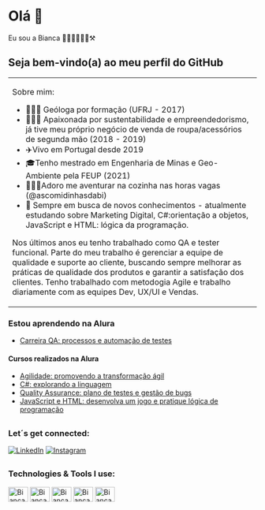 # Olá  👋 

Eu sou a Bianca 👩🏻‍🔬👩🏻‍💻⚒️ 

## Seja bem-vindo(a) ao meu perfil do GitHub

<p align="right">
<table width="100%">
<tr><td valign="top" width="50%">
  
Sobre mim:
- 👩🏻‍🎓 Geóloga por formação (UFRJ - 2017)
- 👩🏻‍💼 Apaixonada por sustentabilidade e empreendedorismo, já tive meu próprio negócio de venda de roupa/acessórios de segunda mão (2018 - 2019)
- ✈️Vivo em Portugal desde 2019
- 🎓Tenho mestrado em Engenharia de Minas e Geo-Ambiente pela FEUP (2021)
- 👩🏻‍🍳Adoro me aventurar na cozinha nas horas vagas (@ascomidinhasdabi)
- 📘 Sempre em busca de novos conhecimentos - atualmente estudando sobre Marketing Digital, C#:orientação a objetos, JavaScript e HTML: lógica da programação.


Nos últimos anos eu tenho trabalhado como QA e tester funcional. Parte do meu trabalho é gerenciar a equipe de qualidade e suporte ao cliente, buscando sempre melhorar as práticas de qualidade dos produtos e garantir a satisfação dos clientes. Tenho trabalhado com metodogia Agile e trabalho diariamente com as equipes Dev, UX/UI e Vendas. 

</td></tr>
</table>
</p>

### Estou aprendendo na Alura 

- [Carreira QA: processos e automação de testes](https://cursos.alura.com.br/formacao-carreira-tester-qa)
  
#### Cursos realizados na Alura 
- [Agilidade: promovendo a transformação ágil](https://cursos.alura.com.br/course/fundamentos-agilidade)
- [C#: explorando a linguagem](https://cursos.alura.com.br/course/fundamentos-agilidade](https://cursos.alura.com.br/course/csharp-iniciando-linguagem)https://cursos.alura.com.br/course/csharp-iniciando-linguagem)
- [Quality Assurance: plano de testes e gestão de bugs](https://cursos.alura.com.br/course/fundamentos-agilidade](https://cursos.alura.com.br/course/quality-assurance-plano-testes-gestao-bugs)https://cursos.alura.com.br/course/quality-assurance-plano-testes-gestao-bugs)
- [JavaScript e HTML: desenvolva um jogo e pratique lógica de programação](https://cursos.alura.com.br/course/fundamentos-agilidade](https://cursos.alura.com.br/course/logica-programacao-javascript-html)https://cursos.alura.com.br/course/logica-programacao-javascript-html)


##
### Let´s get connected:

[![LinkedIn](https://img.shields.io/badge/LinkedIn-0077B5?style=for-the-badge&logo=linkedin&logoColor=white)](https://www.linkedin.com/in/biancasaraiva/)
[![Instagram](https://img.shields.io/badge/Instagram-E4405F?style=for-the-badge&logo=instagram&logoColor=white)](https://www.instagram.com/ascomidinhasdabi/)
 
## 

### Technologies & Tools I use:

<div>
<img align="center" alt="Bianca-Azure" height="30" width="40" src="https://cdn.jsdelivr.net/gh/devicons/devicon/icons/azure/azure-original.svg" />    
<img align="center" alt="Bianca-VS" height="30" width="40" src="https://cdn.jsdelivr.net/gh/devicons/devicon/icons/visualstudio/visualstudio-plain.svg" />
<img align="center" alt="Bianca-VS" height="30" width="40" src="https://cdn.jsdelivr.net/gh/devicons/devicon/icons/vscode/vscode-original.svg" />
<img align="center" alt="Bianca-Trello" height="30" width="40" src="https://cdn.jsdelivr.net/gh/devicons/devicon/icons/trello/trello-plain.svg" />
<img align="center" alt="Bianca-Salesforce" height="30" width="40" src="https://cdn.jsdelivr.net/gh/devicons/devicon/icons/salesforce/salesforce-original.svg" />
          
          
</div>
